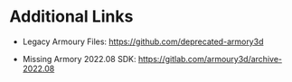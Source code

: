 # Additional Links

* Legacy Armoury Files: https://github.com/deprecated-armory3d

* Missing Armory 2022.08 SDK: https://gitlab.com/armoury3d/archive-2022.08

